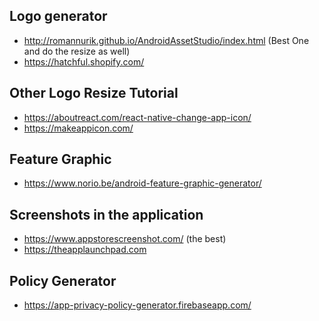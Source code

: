 ## Logo generator

- http://romannurik.github.io/AndroidAssetStudio/index.html  (Best One and do the resize as well)
- https://hatchful.shopify.com/

## Other Logo Resize Tutorial

- https://aboutreact.com/react-native-change-app-icon/
- https://makeappicon.com/

## Feature Graphic

- https://www.norio.be/android-feature-graphic-generator/

## Screenshots in the application

- https://www.appstorescreenshot.com/   (the best)
- https://theapplaunchpad.com


## Policy Generator

- https://app-privacy-policy-generator.firebaseapp.com/